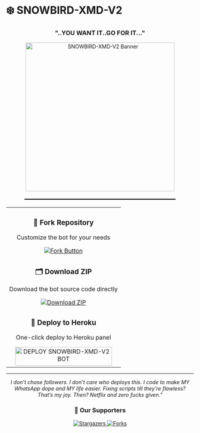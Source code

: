 # ❄️ SNOWBIRD-XMD-V2

<h3 align="center">"..YOU WANT IT..GO FOR IT..."</h3>

<div align="center">
  <img src="https://files.catbox.moe/nfjmvf.jpg" alt="SNOWBIRD-XMD-V2 Banner" width="400" />
  
  <hr style="width: 80%; margin: 20px auto; border: 0.5px solid #333;" />
</div>

<table align="center">
  <tr>
    <td align="center" width="100%">
      <h3>🔄 Fork Repository</h3>
      <p>Customize the bot for your needs</p>
      <a href="https://github.com/Digitexmedia/SNOWBIRD-XMD-V2/fork">
        <img src="https://img.shields.io/badge/FORK-purple?style=for-the-badge" alt="Fork Button">
      </a>
    </td>
  </tr>
  <tr>
    <td align="center" width="100%">
      <h3>🗂 Download ZIP</h3>
      <p>Download the bot source code directly</p>
      <a href="https://github.com/Digitexmedia/SNOWBIRD-XMD-V2/archive/refs/heads/main.zip">
        <img src="https://img.shields.io/badge/ZIP-purple?style=for-the-badge" alt="Download ZIP">
      </a>
    </td>
  </tr>
  <tr>
    <td align="center" width="100%">
      <h3>🚀 Deploy to Heroku</h3>
      <p>One-click deploy to Heroku panel</p>
      <a href="https://dashboard.heroku.com/new?template=https://github.com/SNOWBIRD0074/SNOWBIRD-XMD-V2-/tree/main">
        <img title="DEPLOY SNOWBIRD-XMD-V2 BOT" src="https://img.shields.io/badge/👻_DEPLOY_ON_HEROKU-000000?style=for-the-badge&logo=heroku&logoColor=white&color=FF00FF" width="260" height="50"/>
      </a>
    </td>
  </tr>
</table>

---

<p align="center">
  <i>I don’t chase followers. I don’t care who deploys this. I code to make MY WhatsApp dope and MY life easier. Fixing scripts till they’re flawless? That’s my joy. Then? Netflix and zero fucks given."</i>
</p>

<div align="center">
  <h3>🌟 Our Supporters</h3>
  
  <a href="https://github.com/Digitexmedia/SNOWBIRD-XMD-V2/stargazers">
    <img src="http://reporoster.com/stars/dark/Digitexmedia/SNOWBIRD-XMD-V2" alt="Stargazers">
  </a>
  
  <a href="https://github.com/Digitexmedia/SNOWBIRD-XMD-V2/network/members">
    <img src="http://reporoster.com/forks/dark/Digitexmedia/SNOWBIRD-XMD-V2" alt="Forks">
  </a>
</div>
